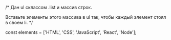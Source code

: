 /*
  Дан ul склассом .list и массив строк. 
  
  Вставьте элементы этого массива в ul так, чтобы каждый элемент стоял в своем li.
*/

const elements = ['HTML', 'CSS', 'JavaScript', 'React', 'Node'];